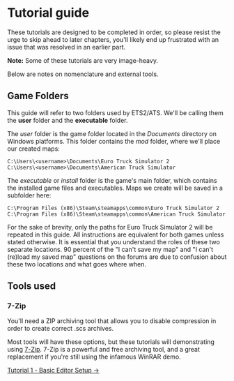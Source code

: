 # Tutorial guide

These tutorials are designed to be completed in order, so please resist the urge to skip ahead to later chapters, you'll likely end up frustrated with an issue that was resolved in an earlier part.

**Note:** Some of these tutorials are very image-heavy.

Below are notes on nomenclature and external tools.

## Game Folders

This guide will refer to two folders used by ETS2/ATS. We'll be calling them the **user** folder and the **executable** folder.

The _user_ folder is the game folder located in the _Documents_ directory on Windows platforms. This folder contains the _mod_ folder, where we'll place our created maps:

```
C:\Users\<username>\Documents\Euro Truck Simulator 2
C:\Users\<username>\Documents\American Truck Simulator
```

The _executable_ or *install* folder is the game's main folder, which contains the installed game files and executables. Maps we create will be saved in a subfolder here:

```
C:\Program Files (x86)\Steam\steamapps\common\Euro Truck Simulator 2
C:\Program Files (x86)\Steam\steamapps\common\American Truck Simulator
```

For the sake of brevity, only the paths for Euro Truck Simulator 2 will be repeated in this guide. All instructions are equivalent for both games unless stated otherwise.  It is essential that you understand the roles of these two separate locations.  90 percent of the "I can't save my map" and "I can't (re)load my saved map" questions on the forums are due to confusion about these two locations and what goes where when.

## Tools used

### 7-Zip

  You'll need a ZIP archiving tool that allows you to disable compression in order to create correct .scs archives.

  Most tools will have these options, but these tutorials will demonstrating using [7-Zip](http://www.7-zip.org/). 7-Zip is a powerful and free archiving tool, and a great replacement if you're still using the infamous WinRAR demo.

[Tutorial 1 - Basic Editor Setup ->](1_setup.md)
